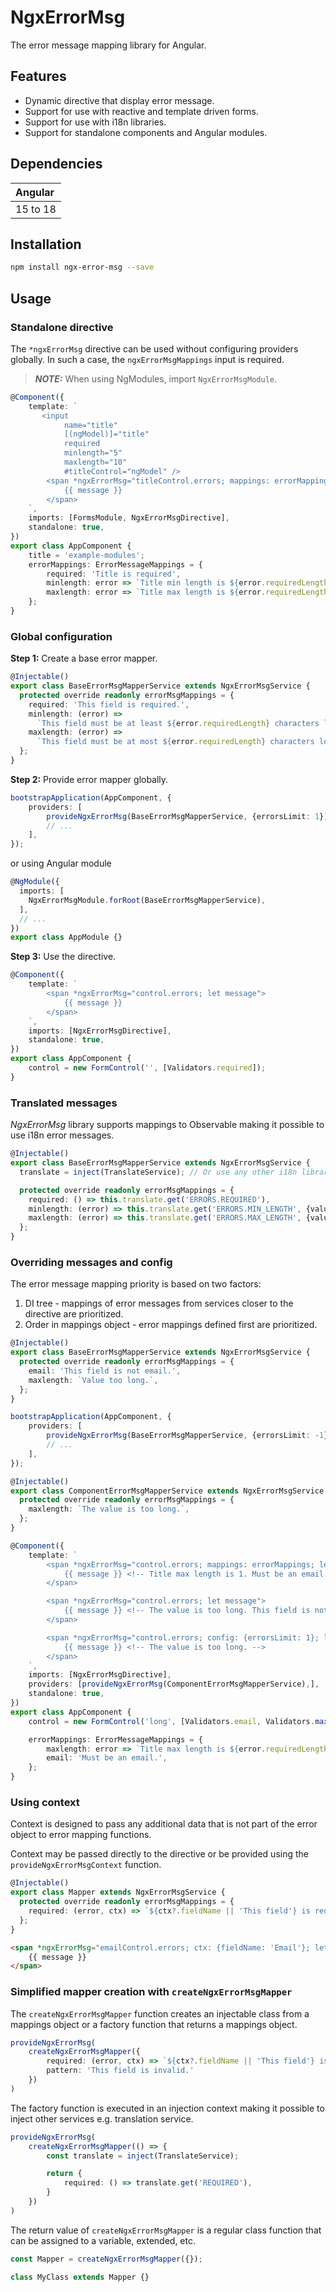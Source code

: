 # NgxErrorMsg

The error message mapping library for Angular.

## Features

- Dynamic directive that display error message.
- Support for use with reactive and template driven forms.
- Support for use with i18n libraries.
- Support for standalone components and Angular modules.

## Dependencies

|Angular |
|:-------|
|15 to 18|

## Installation

```bash
npm install ngx-error-msg --save
```

## Usage

### Standalone directive

The `*ngxErrorMsg` directive can be used without configuring providers globally.
In such a case, the `ngxErrorMsgMappings` input is required.

> **_NOTE:_**  When using NgModules, import `NgxErrorMsgModule`.

```typescript
@Component({
    template: `
       <input
            name="title"
            [(ngModel)]="title"
            required
            minlength="5"
            maxlength="10"
            #titleControl="ngModel" />
        <span *ngxErrorMsg="titleControl.errors; mappings: errorMappings; let message">
            {{ message }}
        </span>
    `,
    imports: [FormsModule, NgxErrorMsgDirective],
    standalone: true,
})
export class AppComponent {
    title = 'example-modules';
    errorMappings: ErrorMessageMappings = {
        required: 'Title is required',
        minlength: error => `Title min length is ${error.requiredLength}`,
        maxlength: error => `Title max length is ${error.requiredLength}`,
    };
}
```

### Global configuration

**Step 1:** Create a base error mapper.

```typescript
@Injectable()
export class BaseErrorMsgMapperService extends NgxErrorMsgService {
  protected override readonly errorMsgMappings = {
    required: 'This field is required.',
    minlength: (error) =>
      `This field must be at least ${error.requiredLength} characters long.`,
    maxlength: (error) =>
      `This field must be at most ${error.requiredLength} characters long.`,
  };
}
```

**Step 2:** Provide error mapper globally.

```typescript
bootstrapApplication(AppComponent, {
    providers: [
        provideNgxErrorMsg(BaseErrorMsgMapperService, {errorsLimit: 1}), // The config object is optional.
        // ...
    ],
});
```

or using Angular module

```typescript
@NgModule({
  imports: [
    NgxErrorMsgModule.forRoot(BaseErrorMsgMapperService),
  ],
  // ...
})
export class AppModule {}
```

**Step 3:** Use the directive.

```typescript
@Component({
    template: `
        <span *ngxErrorMsg="control.errors; let message">
            {{ message }}
        </span>
    `,
    imports: [NgxErrorMsgDirective],
    standalone: true,
})
export class AppComponent {
    control = new FormControl('', [Validators.required]);
}
```

### Translated messages

_NgxErrorMsg_ library supports mappings to Observable making it possible to use i18n error messages.

```typescript
@Injectable()
export class BaseErrorMsgMapperService extends NgxErrorMsgService {
  translate = inject(TranslateService); // Or use any other i18n library.

  protected override readonly errorMsgMappings = {
    required: () => this.translate.get('ERRORS.REQUIRED'),
    minlength: (error) => this.translate.get('ERRORS.MIN_LENGTH', {value: error.requiredLength}),
    maxlength: (error) => this.translate.get('ERRORS.MAX_LENGTH', {value: error.requiredLength}),
  };
}
```

### Overriding messages and config

The error message mapping priority is based on two factors:

1. DI tree - mappings of error messages from services closer to the directive are prioritized.
2. Order in mappings object - error mappings defined first are prioritized.

```typescript
@Injectable()
export class BaseErrorMsgMapperService extends NgxErrorMsgService {
  protected override readonly errorMsgMappings = {
    email: 'This field is not email.',
    maxlength: `Value too long.`,
  };
}

bootstrapApplication(AppComponent, {
    providers: [
        provideNgxErrorMsg(BaseErrorMsgMapperService, {errorsLimit: -1}), // Don't limit mapped errors.
        // ...
    ],
});
```

``` typescript
@Injectable()
export class ComponentErrorMsgMapperService extends NgxErrorMsgService {
  protected override readonly errorMsgMappings = {
    maxlength: `The value is too long.`,
  };
}

@Component({
    template: `
        <span *ngxErrorMsg="control.errors; mappings: errorMappings; let message">
            {{ message }} <!-- Title max length is 1. Must be an email. -->
        </span>

        <span *ngxErrorMsg="control.errors; let message">
            {{ message }} <!-- The value is too long. This field is not email. -->
        </span>

        <span *ngxErrorMsg="control.errors; config: {errorsLimit: 1}; let message">
            {{ message }} <!-- The value is too long. -->
        </span>
    `,
    imports: [NgxErrorMsgDirective],
    providers: [provideNgxErrorMsg(ComponentErrorMsgMapperService),],
    standalone: true,
})
export class AppComponent {
    control = new FormControl('long', [Validators.email, Validators.maxLength(1)]);

    errorMappings: ErrorMessageMappings = {
        maxlength: error => `Title max length is ${error.requiredLength}.`,
        email: 'Must be an email.',
    };
}
```

### Using context

Context is designed to pass any additional data that is not part of the error object to error mapping functions.

Context may be passed directly to the directive or be provided using the `provideNgxErrorMsgContext` function.

```typescript
@Injectable()
export class Mapper extends NgxErrorMsgService {
  protected override readonly errorMsgMappings = {
    required: (error, ctx) => `${ctx?.fieldName || 'This field'} is required.`,
  };
}
```

```html
<span *ngxErrorMsg="emailControl.errors; ctx: {fieldName: 'Email'}; let message">
    {{ message }} 
</span>
```

### Simplified mapper creation with `createNgxErrorMsgMapper`

The `createNgxErrorMsgMapper` function creates an injectable class from a mappings object or a factory function that returns a mappings object.

```typescript
provideNgxErrorMsg(
    createNgxErrorMsgMapper({
        required: (error, ctx) => `${ctx?.fieldName || 'This field'} is required.`,
        pattern: 'This field is invalid.'
    })
)
```

The factory function is executed in an injection context making it possible to inject other services e.g. translation service.

```typescript
provideNgxErrorMsg(
    createNgxErrorMsgMapper(() => {
        const translate = inject(TranslateService);

        return {
            required: () => translate.get('REQUIRED'),
        }
    })
)
```

The return value of `createNgxErrorMsgMapper` is a regular class function that can be assigned to a variable, extended, etc.

```typescript
const Mapper = createNgxErrorMsgMapper({});

class MyClass extends Mapper {}
```
